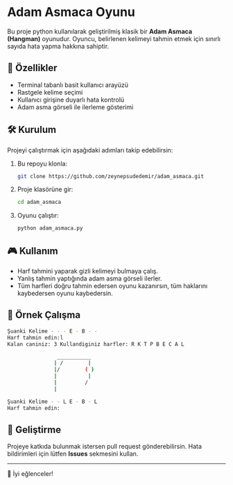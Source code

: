 # Adam Asmaca Oyunu

Bu proje python kullanılarak geliştirilmiş klasik bir **Adam Asmaca (Hangman)** oyunudur. Oyuncu, belirlenen kelimeyi tahmin etmek için sınırlı sayıda hata yapma hakkına sahiptir. 

## 📌 Özellikler
- Terminal tabanlı basit kullanıcı arayüzü
- Rastgele kelime seçimi
- Kullanıcı girişine duyarlı hata kontrolü
- Adam asma görseli ile ilerleme gösterimi
## 🛠 Kurulum

Projeyi çalıştırmak için aşağıdaki adımları takip edebilirsin:

1. Bu repoyu klonla:
   ```sh
   git clone https://github.com/zeynepsudedemir/adam_asmaca.git
   ```
2. Proje klasörüne gir:
   ```sh
   cd adam_asmaca
   ```
3. Oyunu çalıştır:
   ```sh
   python adam_asmaca.py
   ```
## 🎮 Kullanım
- Harf tahmini yaparak gizli kelimeyi bulmaya çalış.
- Yanlış tahmin yaptığında adam asma görseli ilerler.
- Tüm harfleri doğru tahmin edersen oyunu kazanırsın, tüm haklarını kaybedersen oyunu kaybedersin.

## 📝 Örnek Çalışma
```sh
Şuanki Kelime - - - E - B - -
Harf tahmin edin:l
Kalan caniniz: 3 Kullandiginiz harfler: R K T P B E C A L

                ___________
               | /        |
               |/        ( )
               |          |
               |         /
               |

Şuanki Kelime - - L E - B - L
Harf tahmin edin:
```

## 📌 Geliştirme
Projeye katkıda bulunmak istersen pull request gönderebilirsin. Hata bildirimleri için lütfen **Issues** sekmesini kullan.


---
🚀 İyi eğlenceler!
